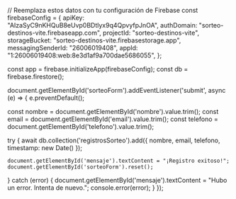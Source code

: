 // Reemplaza estos datos con tu configuración de Firebase
const firebaseConfig = {
  apiKey: "AIzaSyC9nKHQuB8eUvp0BDtlyx9q4QpvyfpJnOA",
  authDomain: "sorteo-destinos-vite.firebaseapp.com",
  projectId: "sorteo-destinos-vite",
  storageBucket: "sorteo-destinos-vite.firebasestorage.app",
  messagingSenderId: "26006019408",
  appId: "1:26006019408:web:8e3d1af9a700dae5686055",
};

const app = firebase.initializeApp(firebaseConfig);
const db = firebase.firestore();

document.getElementById('sorteoForm').addEventListener('submit', async (e) => {
  e.preventDefault();

  const nombre = document.getElementById('nombre').value.trim();
  const email = document.getElementById('email').value.trim();
  const telefono = document.getElementById('telefono').value.trim();

  try {
    await db.collection('registrosSorteo').add({
      nombre,
      email,
      telefono,
      timestamp: new Date()
    });

    document.getElementById('mensaje').textContent = "¡Registro exitoso!";
    document.getElementById('sorteoForm').reset();
  } catch (error) {
    document.getElementById('mensaje').textContent = "Hubo un error. Intenta de nuevo.";
    console.error(error);
  }
});

